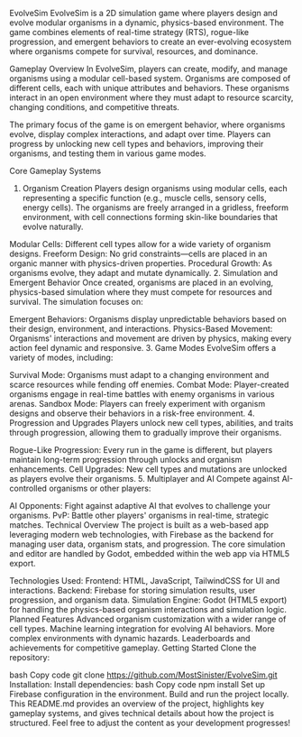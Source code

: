 EvolveSim
EvolveSim is a 2D simulation game where players design and evolve modular organisms in a dynamic, physics-based environment. The game combines elements of real-time strategy (RTS), rogue-like progression, and emergent behaviors to create an ever-evolving ecosystem where organisms compete for survival, resources, and dominance.

Gameplay Overview
In EvolveSim, players can create, modify, and manage organisms using a modular cell-based system. Organisms are composed of different cells, each with unique attributes and behaviors. These organisms interact in an open environment where they must adapt to resource scarcity, changing conditions, and competitive threats.

The primary focus of the game is on emergent behavior, where organisms evolve, display complex interactions, and adapt over time. Players can progress by unlocking new cell types and behaviors, improving their organisms, and testing them in various game modes.

Core Gameplay Systems
1. Organism Creation
Players design organisms using modular cells, each representing a specific function (e.g., muscle cells, sensory cells, energy cells). The organisms are freely arranged in a gridless, freeform environment, with cell connections forming skin-like boundaries that evolve naturally.

Modular Cells: Different cell types allow for a wide variety of organism designs.
Freeform Design: No grid constraints—cells are placed in an organic manner with physics-driven properties.
Procedural Growth: As organisms evolve, they adapt and mutate dynamically.
2. Simulation and Emergent Behavior
Once created, organisms are placed in an evolving, physics-based simulation where they must compete for resources and survival. The simulation focuses on:

Emergent Behaviors: Organisms display unpredictable behaviors based on their design, environment, and interactions.
Physics-Based Movement: Organisms' interactions and movement are driven by physics, making every action feel dynamic and responsive.
3. Game Modes
EvolveSim offers a variety of modes, including:

Survival Mode: Organisms must adapt to a changing environment and scarce resources while fending off enemies.
Combat Mode: Player-created organisms engage in real-time battles with enemy organisms in various arenas.
Sandbox Mode: Players can freely experiment with organism designs and observe their behaviors in a risk-free environment.
4. Progression and Upgrades
Players unlock new cell types, abilities, and traits through progression, allowing them to gradually improve their organisms.

Rogue-Like Progression: Every run in the game is different, but players maintain long-term progression through unlocks and organism enhancements.
Cell Upgrades: New cell types and mutations are unlocked as players evolve their organisms.
5. Multiplayer and AI
Compete against AI-controlled organisms or other players:

AI Opponents: Fight against adaptive AI that evolves to challenge your organisms.
PvP: Battle other players' organisms in real-time, strategic matches.
Technical Overview
The project is built as a web-based app leveraging modern web technologies, with Firebase as the backend for managing user data, organism stats, and progression. The core simulation and editor are handled by Godot, embedded within the web app via HTML5 export.

Technologies Used:
Frontend: HTML, JavaScript, TailwindCSS for UI and interactions.
Backend: Firebase for storing simulation results, user progression, and organism data.
Simulation Engine: Godot (HTML5 export) for handling the physics-based organism interactions and simulation logic.
Planned Features
Advanced organism customization with a wider range of cell types.
Machine learning integration for evolving AI behaviors.
More complex environments with dynamic hazards.
Leaderboards and achievements for competitive gameplay.
Getting Started
Clone the repository:

bash
Copy code
git clone https://github.com/MostSinister/EvolveSim.git
Installation:
Install dependencies:
bash
Copy code
npm install
Set up Firebase configuration in the environment.
Build and run the project locally.
This README.md provides an overview of the project, highlights key gameplay systems, and gives technical details about how the project is structured. Feel free to adjust the content as your development progresses!